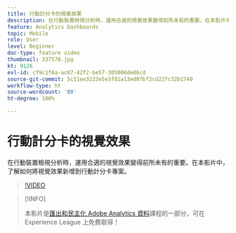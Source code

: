 ```yaml
---
title: 行動計分卡的視覺效果
description: 在行動裝置檢視分析時，運用合適的視覺效果變得前所未有的重要。在本影片中，了解如何將視覺效果新增到行動計分卡專案。
feature: Analytics Dashboards
topic: Mobile
role: User
level: Beginner
doc-type: feature video
thumbnail: 337570.jpg
kt: 9126
exl-id: cf9c1f6a-ac07-42f2-be57-305006de86cd
source-git-commit: 5c11ee3222e5e3f81a13ed8fbf2cd22fc32b1740
workflow-type: ht
source-wordcount: '88'
ht-degree: 100%

---
```


# 行動計分卡的視覺效果

在行動裝置檢視分析時，運用合適的視覺效果變得前所未有的重要。在本影片中，了解如何將視覺效果新增到行動計分卡專案。

>[!VIDEO](https://video.tv.adobe.com/v/337570/?quality=12&learn=on)

>[!INFO]
>
> 本影片是[匯出和民主化 Adobe Analytics 資料](https://experienceleague.adobe.com/?recommended=Analytics-A-1-2022.1.democratizing)課程的一部分，可在 Experience League 上免費取得！